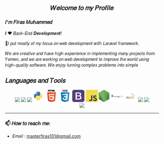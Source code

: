 <p align="center">
 <h2 align="center">𝑊𝑒𝑙𝑐𝑜𝑚𝑒 𝑡𝑜 𝑚𝑦 𝑃𝑟𝑜𝑓𝑖𝑙𝑒</h2>
</p>

### 𝐼'𝑚 𝐹𝑖𝑟𝑎𝑠 𝑀𝑢ℎ𝑎𝑚𝑚𝑒𝑑

𝑰 ❤️ 𝐵𝑎𝑐𝑘-𝐸𝑛𝑑 𝑫𝒆𝒗𝒆𝒍𝒐𝒑𝒎𝒆𝒏𝒕!


:vulcan_salute:𝐼 𝑝𝑢𝑡 𝑚𝑜𝑠𝑡𝑙𝑦 𝑜𝑓 𝑚𝑦 𝑓𝑜𝑐𝑢𝑠 𝑜𝑛 𝑤𝑒𝑏 𝑑𝑒𝑣𝑒𝑙𝑜𝑝𝑚𝑒𝑛𝑡 𝑤𝑖𝑡ℎ 𝐿𝑎𝑟𝑎𝑣𝑒𝑙 𝑓𝑟𝑎𝑚𝑒𝑤𝑜𝑟𝑘. 


𝑊𝑒 𝑎𝑟𝑒 𝑐𝑟𝑒𝑎𝑡𝑖𝑣𝑒 𝑎𝑛𝑑 ℎ𝑎𝑣𝑒 ℎ𝑖𝑔ℎ 𝑒𝑥𝑝𝑒𝑟𝑖𝑒𝑛𝑐𝑒 𝑖𝑛 𝑖𝑚𝑝𝑙𝑒𝑚𝑒𝑛𝑡𝑖𝑛𝑔 𝑚𝑎𝑛𝑦 𝑝𝑟𝑜𝑗𝑒𝑐𝑡𝑠 𝑓𝑟𝑜𝑚 𝑌𝑒𝑚𝑒𝑛, 𝑎𝑛𝑑 𝑤𝑒 𝑎𝑟𝑒 𝑤𝑜𝑟𝑘𝑖𝑛𝑔 𝑜𝑛 𝑤𝑒𝑏 𝑑𝑒𝑣𝑒𝑙𝑜𝑝𝑚𝑒𝑛𝑡 𝑡𝑜 𝑖𝑚𝑝𝑟𝑜𝑣𝑒 𝑡ℎ𝑒 𝑤𝑜𝑟𝑙𝑑 𝑢𝑠𝑖𝑛𝑔 ℎ𝑖𝑔ℎ-𝑞𝑢𝑎𝑙𝑖𝑡𝑦 𝑠𝑜𝑓𝑡𝑤𝑎𝑟𝑒. 𝑊𝑒 𝑒𝑛𝑗𝑜𝑦 𝑡𝑢𝑟𝑛𝑖𝑛𝑔 𝑐𝑜𝑚𝑝𝑙𝑒𝑥 𝑝𝑟𝑜𝑏𝑙𝑒𝑚𝑠 𝑖𝑛𝑡𝑜 𝑠𝑖𝑚𝑝𝑙𝑒

## 𝐿𝑎𝑛𝑔𝑢𝑎𝑔𝑒𝑠 𝑎𝑛𝑑 𝑇𝑜𝑜𝑙𝑠



<p align="center">

  <div align="center">

  <code><img height="40" src="https://cdn.svgporn.com/logos/tailwindcss-icon.svg"></code> <code><img height="40" src="https://cdn.svgporn.com/logos/git-icon.svg"></code> <code><img height="40" src="https://cdn.svgporn.com/logos/php.svg"></code><code><img height="40" src="https://raw.githubusercontent.com/github/explore/80688e429a7d4ef2fca1e82350fe8e3517d3494d/topics/python/python.png"></code> <code><img height="40" src="https://raw.githubusercontent.com/github/explore/80688e429a7d4ef2fca1e82350fe8e3517d3494d/topics/html/html.png"></code> <code><img height="40" src="https://raw.githubusercontent.com/github/explore/80688e429a7d4ef2fca1e82350fe8e3517d3494d/topics/css/css.png"></code> <code><img height="40" src="https://raw.githubusercontent.com/github/explore/80688e429a7d4ef2fca1e82350fe8e3517d3494d/topics/bootstrap/bootstrap.png"></code> <code><img height="40" src="https://raw.githubusercontent.com/github/explore/80688e429a7d4ef2fca1e82350fe8e3517d3494d/topics/javascript/javascript.png"></code><code><img height="40" src="https://raw.githubusercontent.com/github/explore/80688e429a7d4ef2fca1e82350fe8e3517d3494d/topics/nodejs/nodejs.png"></code> <code><img height="40" src="https://raw.githubusercontent.com/github/explore/80688e429a7d4ef2fca1e82350fe8e3517d3494d/topics/mongodb/mongodb.png"></code> <code><img height="40" src="https://raw.githubusercontent.com/github/explore/80688e429a7d4ef2fca1e82350fe8e3517d3494d/topics/mysql/mysql.png"></code> <code><img height="40" src="https://cdn.svgporn.com/logos/vue.svg"></code> <code><img height="40" src="https://cdn.svgporn.com/logos/sass.svg"></code> <code>
  <img height="40" src="https://cdn.jsdelivr.net/gh/devicons/devicon@latest/icons/laravel/laravel-original.svg"></code>
  </div>
  </p>


---
### 📫 𝐻𝑜𝑤 𝑡𝑜 𝑟𝑒𝑎𝑐ℎ 𝑚𝑒:
- 𝐸𝑚𝑎𝑖𝑙 : masterfiras101@gmail.com
